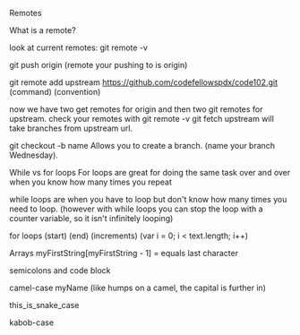 Remotes

What is a remote?

look at current remotes: git remote -v

git push origin (remote your pushing to is origin)

git remote add upstream https://github.com/codefellowspdx/code102.git
(command)     (convention)

now we have two get remotes for origin and then two git remotes for upstream.
check your remotes with git remote -v
git fetch upstream will take branches from upstream url.

git checkout -b name Allows you to create a branch. (name your branch Wednesday).

While vs for loops
For loops are great for doing the same task over and over when you know how many times you repeat

while loops are when you have to loop but don't know how many times you need to loop.
 (however with while loops you can stop the loop with a counter variable, so it isn't infinitely looping)


for loops
   (start)     (end)      (increments)
(var i = 0; i < text.length; i++)

Arrays
myFirstString[myFirstString - 1] =  equals last character

semicolons and code block

camel-case
myName (like humps on a camel, the capital is further in)

this_is_snake_case

kabob-case

